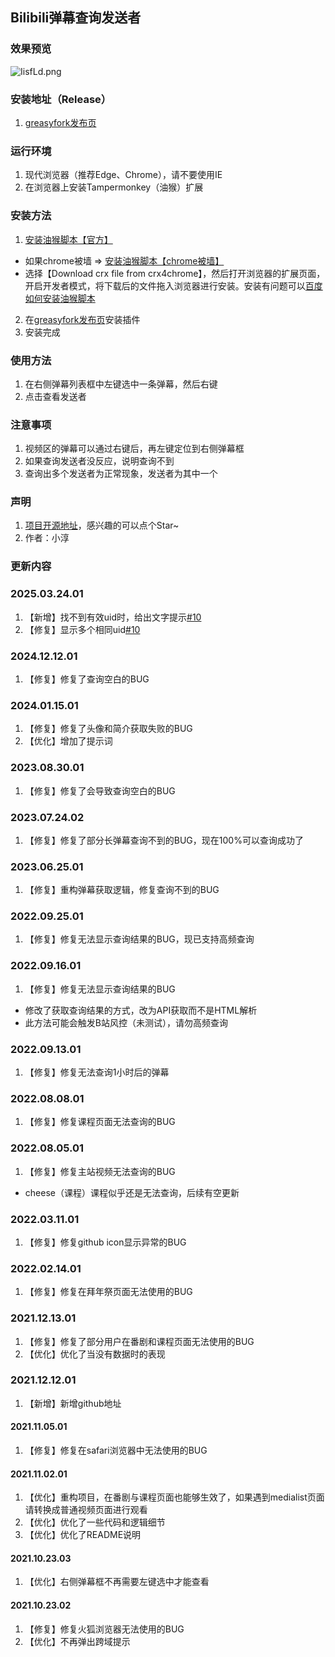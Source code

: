 ## Bilibili弹幕查询发送者

### 效果预览
![IisfLd.png](https://z3.ax1x.com/2021/11/02/IisfLd.png)

### 安装地址（Release）
1. [greasyfork发布页](https://greasyfork.org/zh-CN/scripts/434334)

### 运行环境
1. 现代浏览器（推荐Edge、Chrome），请不要使用IE
2. 在浏览器上安装Tampermonkey（油猴）扩展

### 安装方法
1. [安装油猴脚本【官方】](https://www.tampermonkey.net/)
  - 如果chrome被墙 => [安装油猴脚本【chrome被墙】](https://www.crx4chrome.com/crx/1429/)
  - 选择【Download crx file from crx4chrome】，然后打开浏览器的扩展页面，开启开发者模式，将下载后的文件拖入浏览器进行安装。安装有问题可以[百度如何安装油猴脚本](https://www.baidu.com/s?wd=%E5%A6%82%E4%BD%95%E5%AE%89%E8%A3%85tampermonkey)
2. 在[greasyfork发布页](https://greasyfork.org/zh-CN/scripts/434334)安装插件
3. 安装完成

### 使用方法
1. 在右侧弹幕列表框中左键选中一条弹幕，然后右键
2. 点击查看发送者

### 注意事项
1. 视频区的弹幕可以通过右键后，再左键定位到右侧弹幕框
2. 如果查询发送者没反应，说明查询不到
3. 查询出多个发送者为正常现象，发送者为其中一个

### 声明
1. [项目开源地址](https://github.com/qianjiachun/bilibili-danmaku-tracker)，感兴趣的可以点个Star~
2. 作者：小淳


### 更新内容

### 2025.03.24.01
1. 【新增】找不到有效uid时，给出文字提示[#10](https://github.com/qianjiachun/bilibili-danmaku-tracker/pull/10)
2. 【修复】显示多个相同uid[#10](https://github.com/qianjiachun/bilibili-danmaku-tracker/pull/10)

### 2024.12.12.01
1. 【修复】修复了查询空白的BUG

### 2024.01.15.01
1. 【修复】修复了头像和简介获取失败的BUG
2. 【优化】增加了提示词

### 2023.08.30.01
1. 【修复】修复了会导致查询空白的BUG

### 2023.07.24.02
1. 【修复】修复了部分长弹幕查询不到的BUG，现在100%可以查询成功了

### 2023.06.25.01
1. 【修复】重构弹幕获取逻辑，修复查询不到的BUG

### 2022.09.25.01
1. 【修复】修复无法显示查询结果的BUG，现已支持高频查询

### 2022.09.16.01
1. 【修复】修复无法显示查询结果的BUG
- 修改了获取查询结果的方式，改为API获取而不是HTML解析
- 此方法可能会触发B站风控（未测试），请勿高频查询

### 2022.09.13.01
1. 【修复】修复无法查询1小时后的弹幕

### 2022.08.08.01
1. 【修复】修复课程页面无法查询的BUG

### 2022.08.05.01
1. 【修复】修复主站视频无法查询的BUG
- cheese（课程）课程似乎还是无法查询，后续有空更新

### 2022.03.11.01
1. 【修复】修复github icon显示异常的BUG

### 2022.02.14.01
1. 【修复】修复在拜年祭页面无法使用的BUG

### 2021.12.13.01
1. 【修复】修复了部分用户在番剧和课程页面无法使用的BUG
2. 【优化】优化了当没有数据时的表现

### 2021.12.12.01
1. 【新增】新增github地址

#### 2021.11.05.01
1. 【修复】修复在safari浏览器中无法使用的BUG

#### 2021.11.02.01
1. 【优化】重构项目，在番剧与课程页面也能够生效了，如果遇到medialist页面请转换成普通视频页面进行观看
2. 【优化】优化了一些代码和逻辑细节
3. 【优化】优化了README说明


#### 2021.10.23.03
1. 【优化】右侧弹幕框不再需要左键选中才能查看


#### 2021.10.23.02
1. 【修复】修复火狐浏览器无法使用的BUG
2. 【优化】不再弹出跨域提示